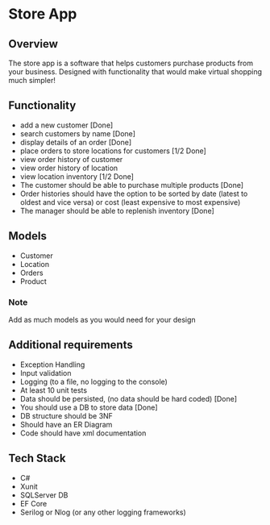 # Store App
## Overview
The store app is a software that helps customers purchase products from your business. Designed with functionality that would make virtual shopping much simpler!

## Functionality
- add a new customer [Done]
- search customers by name [Done]
- display details of an order [Done]
- place orders to store locations for customers [1/2 Done]
- view order history of customer
- view order history of location
- view location inventory [1/2 Done]
- The customer should be able to purchase multiple products [Done]
- Order histories should have the option to be sorted by date (latest to oldest and vice versa) or cost (least expensive to most expensive)
- The manager should be able to replenish inventory [Done]

## Models
- Customer
- Location
- Orders
- Product
### Note
Add as much models as you would need for your design

## Additional requirements
- Exception Handling
- Input validation
- Logging (to a file, no logging to the console)
- At least 10 unit tests
- Data should be persisted, (no data should be hard coded) [Done]
- You should use a DB to store data [Done]
- DB structure should be 3NF
- Should have an ER Diagram
- Code should have xml documentation

## Tech Stack
- C#
- Xunit 
- SQLServer DB 
- EF Core
- Serilog or Nlog (or any other logging frameworks)
